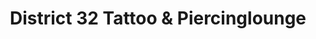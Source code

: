 ---
title: "District 32 Tattoo & Piercinglounge"
url: /lemgo/district-32-tattoo-und-piercinglounge/
shop: Tattoo
---
